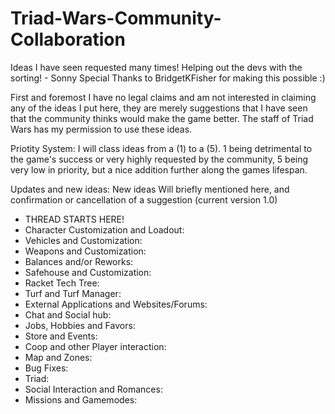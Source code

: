 # Triad-Wars-Community-Collaboration
Ideas I have seen requested many times! Helping out the devs with the sorting! - Sonny
Special Thanks to BridgetKFisher for making this possible :)

First and foremost I have no legal claims and am not interested in claiming any of the ideas I put here, they are merely suggestions that I have seen that the community thinks would make the game better. The staff of Triad Wars has my permission to use these ideas.

Priotity System: I will class ideas from a (1) to a (5). 1 being detrimental to the game's success or very highly requested by the community, 5 being very low in priority, but a nice addition further along the games lifespan.

Updates and new ideas: New ideas Will briefly mentioned here, and confirmation or cancellation of a suggestion (current version 1.0)

- THREAD STARTS HERE!
- Character Customization and Loadout:
- Vehicles and Customization:
- Weapons and Customization:
- Balances and/or Reworks:
- Safehouse and Customization:
- Racket Tech Tree:
- Turf and Turf Manager:
- External Applications and Websites/Forums:
- Chat and Social hub:
- Jobs, Hobbies and Favors:
- Store and Events:
- Coop and other Player interaction:
- Map and Zones:
- Bug Fixes:
- Triad:
- Social Interaction and Romances:
- Missions and Gamemodes:
